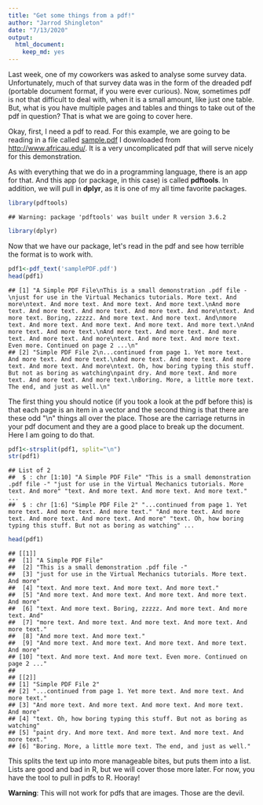 ```yaml
---
title: "Get some things from a pdf!"
author: "Jarrod Shingleton"
date: "7/13/2020"
output: 
  html_document: 
    keep_md: yes
---
```


Last week, one of my coworkers was asked to analyse some survey data. Unfortunately, much of that survey data was in the form of the dreaded pdf (portable document format, if you were ever curious). Now, sometimes pdf is not that difficult to deal with, when it is a small amount, like just one table. But, what is you have multiple pages and tables and things to take out of the pdf in question? That is what we are going to cover here.

Okay, first, I need a pdf to read. For this example, we are going to be reading in a file called [sample.pdf](https://github.com/jarrodshingleton/yomls/blob/master/content/post/pdfReading/samplePDF.pdf) I downloaded from http://www.africau.edu/. It is a very uncomplicated pdf that will serve nicely for this demonstration.

As with everything that we do in a programming language, there is an app for that. And this app (or package, in this case) is called **pdftools**. In addition, we will pull in **dplyr**, as it is one of my all time favorite packages.


```r
library(pdftools)
```

```
## Warning: package 'pdftools' was built under R version 3.6.2
```

```r
library(dplyr)
```

Now that we have our package, let's read in the pdf and see how terrible the format is to work with.


```r
pdf1<-pdf_text('samplePDF.pdf')
head(pdf1)
```

```
## [1] "A Simple PDF File\nThis is a small demonstration .pdf file -\njust for use in the Virtual Mechanics tutorials. More text. And more\ntext. And more text. And more text. And more text.\nAnd more text. And more text. And more text. And more text. And more\ntext. And more text. Boring, zzzzz. And more text. And more text. And\nmore text. And more text. And more text. And more text. And more text.\nAnd more text. And more text.\nAnd more text. And more text. And more text. And more text. And more\ntext. And more text. And more text. Even more. Continued on page 2 ...\n"
## [2] "Simple PDF File 2\n...continued from page 1. Yet more text. And more text. And more text.\nAnd more text. And more text. And more text. And more text. And more\ntext. Oh, how boring typing this stuff. But not as boring as watching\npaint dry. And more text. And more text. And more text. And more text.\nBoring. More, a little more text. The end, and just as well.\n"
```

The first thing you should notice (if you took a look at the pdf before this) is that each page is an item in a vector and the second thing is that there are these odd "\n" things all over the place. Those are the carriage returns in your pdf document and they are a good place to break up the document. Here I am going to do that.


```r
pdf1<-strsplit(pdf1, split="\n")
str(pdf1)
```

```
## List of 2
##  $ : chr [1:10] "A Simple PDF File" "This is a small demonstration .pdf file -" "just for use in the Virtual Mechanics tutorials. More text. And more" "text. And more text. And more text. And more text." ...
##  $ : chr [1:6] "Simple PDF File 2" "...continued from page 1. Yet more text. And more text. And more text." "And more text. And more text. And more text. And more text. And more" "text. Oh, how boring typing this stuff. But not as boring as watching" ...
```

```r
head(pdf1)
```

```
## [[1]]
##  [1] "A Simple PDF File"                                                     
##  [2] "This is a small demonstration .pdf file -"                             
##  [3] "just for use in the Virtual Mechanics tutorials. More text. And more"  
##  [4] "text. And more text. And more text. And more text."                    
##  [5] "And more text. And more text. And more text. And more text. And more"  
##  [6] "text. And more text. Boring, zzzzz. And more text. And more text. And" 
##  [7] "more text. And more text. And more text. And more text. And more text."
##  [8] "And more text. And more text."                                         
##  [9] "And more text. And more text. And more text. And more text. And more"  
## [10] "text. And more text. And more text. Even more. Continued on page 2 ..."
## 
## [[2]]
## [1] "Simple PDF File 2"                                                     
## [2] "...continued from page 1. Yet more text. And more text. And more text."
## [3] "And more text. And more text. And more text. And more text. And more"  
## [4] "text. Oh, how boring typing this stuff. But not as boring as watching" 
## [5] "paint dry. And more text. And more text. And more text. And more text."
## [6] "Boring. More, a little more text. The end, and just as well."
```

This splits the text up into more manageable bites, but puts them into a list. Lists are good and bad in R, but we will cover those more later. For now, you have the tool to pull in pdfs to R. Hooray!

**Warning**: This will not work for pdfs that are images. Those are the devil.
